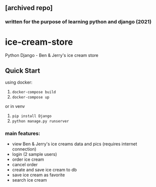 ## [archived repo]
### written for the purpose of learning python and django (2021)

# ice-cream-store

Python Django - Ben &amp; Jerry's ice cream store

## Quick Start

using docker:

1. `docker-compose build `
2. `docker-compose up`

or in venv

1. `pip install Django`
2. `python manage.py runserver`

### main features:

- view Ben &amp; Jerry's ice creams data and pics (requires internet connection)
- login (2 sample users)
- order ice cream
- cancel order
- create and save ice cream to db
- save ice cream as favorite
- search ice cream
